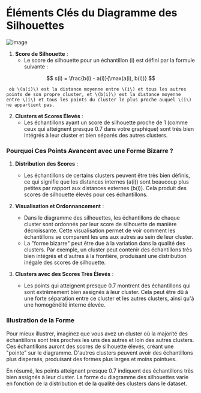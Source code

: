 # Éléments Clés du Diagramme des Silhouettes

![image](https://github.com/hrhouma/Apprentissage-Non-Supervise/assets/10111526/116a03e4-f86e-489b-a41a-23645af18c6d)

1. **Score de Silhouette** :
   - Le score de silhouette pour un échantillon \(i\) est défini par la formule suivante :

$$
     s(i) = \frac{b(i) - a(i)}{\max(a(i), b(i))}
$$

     où \(a(i)\) est la distance moyenne entre \(i\) et tous les autres points de son propre cluster, et \(b(i)\) est la distance moyenne entre \(i\) et tous les points du cluster le plus proche auquel \(i\) ne appartient pas.

2. **Clusters et Scores Élevés** :
   - Les échantillons ayant un score de silhouette proche de 1 (comme ceux qui atteignent presque 0.7 dans votre graphique) sont très bien intégrés à leur cluster et bien séparés des autres clusters.

### Pourquoi Ces Points Avancent avec une Forme Bizarre ?

1. **Distribution des Scores** :
   - Les échantillons de certains clusters peuvent être très bien définis, ce qui signifie que les distances internes \(a(i)\) sont beaucoup plus petites par rapport aux distances externes \(b(i)\). Cela produit des scores de silhouette élevés pour ces échantillons.

2. **Visualisation et Ordonnancement** :
   - Dans le diagramme des silhouettes, les échantillons de chaque cluster sont ordonnés par leur score de silhouette de manière décroissante. Cette visualisation permet de voir comment les échantillons se comparent les uns aux autres au sein de leur cluster.
   - La "forme bizarre" peut être due à la variation dans la qualité des clusters. Par exemple, un cluster peut contenir des échantillons très bien intégrés et d'autres à la frontière, produisant une distribution inégale des scores de silhouette.

3. **Clusters avec des Scores Très Élevés** :
   - Les points qui atteignent presque 0.7 montrent des échantillons qui sont extrêmement bien assignés à leur cluster. Cela peut être dû à une forte séparation entre ce cluster et les autres clusters, ainsi qu'à une homogénéité interne élevée.

### Illustration de la Forme

Pour mieux illustrer, imaginez que vous avez un cluster où la majorité des échantillons sont très proches les uns des autres et loin des autres clusters. Ces échantillons auront des scores de silhouette élevés, créant une "pointe" sur le diagramme. D'autres clusters peuvent avoir des échantillons plus dispersés, produisant des formes plus larges et moins pointues.

En résumé, les points atteignant presque 0.7 indiquent des échantillons très bien assignés à leur cluster. La forme du diagramme des silhouettes varie en fonction de la distribution et de la qualité des clusters dans le dataset.
